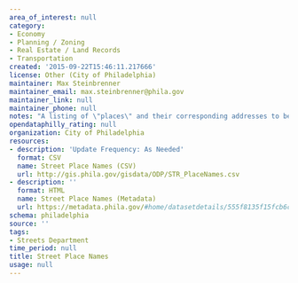 ```yaml
---
area_of_interest: null
category:
- Economy
- Planning / Zoning
- Real Estate / Land Records
- Transportation
created: '2015-09-22T15:46:11.217666'
license: Other (City of Philadelphia)
maintainer: Max Steinbrenner
maintainer_email: max.steinbrenner@phila.gov
maintainer_link: null
maintainer_phone: null
notes: "A listing of \"places\" and their corresponding addresses to be used for geocoding."
opendataphilly_rating: null
organization: City of Philadelphia
resources:
- description: 'Update Frequency: As Needed'
  format: CSV
  name: Street Place Names (CSV)
  url: http://gis.phila.gov/gisdata/ODP/STR_PlaceNames.csv
- description: ''
  format: HTML
  name: Street Place Names (Metadata)
  url: https://metadata.phila.gov/#home/datasetdetails/555f8135f15fcb6c6ed4413d/representationdetails/5600448e98921a80119fa28b/
schema: philadelphia
source: ''
tags:
- Streets Department
time_period: null
title: Street Place Names
usage: null
---
```

